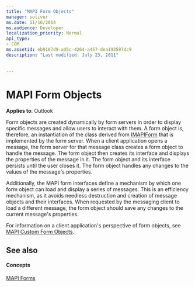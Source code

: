 ```yaml
---
title: "MAPI Form Objects"
manager: soliver
ms.date: 11/16/2014
ms.audience: Developer
localization_priority: Normal
api_type:
- COM
ms.assetid: eb9107d9-ad5c-4264-a457-dea193597dc9
description: "Last modified: July 23, 2011"
 
 
---
```


# MAPI Form Objects

  
  
**Applies to**: Outlook 
  
Form objects are created dynamically by form servers in order to display specific messages and allow users to interact with them. A form object is, therefore, an instantiation of the class derived from [IMAPIForm](imapiformiunknown.md) that is implemented by the form server. When a client application opens a message, the form server for that message class creates a form object to handle the message. The form object then creates its interface and displays the properties of the message in it. The form object and its interface persists until the user closes it. The form object handles any changes to the values of the message's properties. 
  
Additionally, the MAPI form interfaces define a mechanism by which one form object can load and display a series of messages. This is an efficiency mechanism, as it avoids needless destruction and creation of message objects and their interfaces. When requested by the messaging client to load a different message, the form object should save any changes to the current message's properties.
  
For information on a client application's perspective of form objects, see [MAPI Custom Form Objects](mapi-custom-form-objects.md).
  
## See also

#### Concepts

[MAPI Forms](mapi-forms.md)

